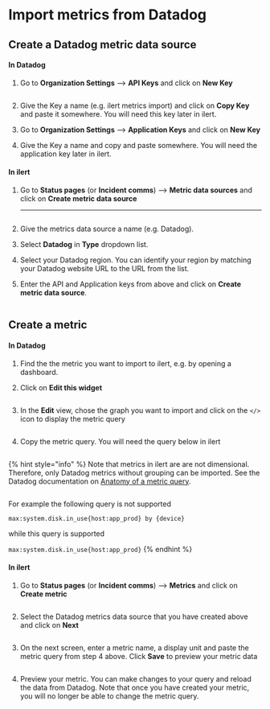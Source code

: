 # Import metrics from Datadog

## Create a Datadog metric data source

#### In Datadog

1.  Go to **Organization Settings** --> **API Keys** and click on **New Key**

    <figure><img src="../../.gitbook/assets/Screenshot 2022-11-24 at 21.18.37.png" alt=""><figcaption></figcaption></figure>
2. Give the Key a name (e.g. ilert metrics import) and click on **Copy Key** and paste it somewhere. You will need this key later in ilert.
3. Go to **Organization Settings** --> **Application Keys** and click on **New Key**&#x20;
4. Give the Key a name and copy and paste somewhere. You will need the application key later in ilert.

#### In ilert

1.  Go to **Status pages** (or **Incident comms**) --> **Metric data sources** and click on **Create metric data source**

    ****

    <figure><img src="../../.gitbook/assets/Screenshot 2022-11-24 at 21.39.53.png" alt=""><figcaption></figcaption></figure>
2. Give the metrics data source a name (e.g. Datadog).
3. Select **Datadog** in **Type** dropdown list.
4. Select your Datadog region. You can identify your region by matching your Datadog website URL to the URL from the list.
5.  Enter the API and Application keys from above and click on **Create metric data source**.



    <figure><img src="../../.gitbook/assets/Screenshot 2022-11-24 at 21.45.17 (1).png" alt=""><figcaption></figcaption></figure>

## Create a metric

#### In Datadog

1. Find the the metric you want to import to ilert, e.g. by opening a dashboard.&#x20;
2.  Click on **Edit this widget**



    <figure><img src="../../.gitbook/assets/Screenshot 2022-11-24 at 23.44.29.png" alt=""><figcaption></figcaption></figure>
3.  In the **Edit** view, chose the graph you want to import and click on the `</>` icon to display the metric query



    <figure><img src="../../.gitbook/assets/Screenshot 2022-11-24 at 23.48.31.png" alt=""><figcaption></figcaption></figure>


4.  Copy the metric query. You will need the query below in ilert



    <figure><img src="../../.gitbook/assets/Screenshot 2022-11-24 at 23.53.00.png" alt=""><figcaption></figcaption></figure>

{% hint style="info" %}
Note that metrics in ilert are are not dimensional. Therefore, only Datadog metrics without grouping can be imported. See the Datadog documentation on [Anatomy of a metric query](https://docs.datadoghq.com/metrics/#anatomy-of-a-metric-query).

<img src="../../.gitbook/assets/Screenshot 2022-11-24 at 23.59.35 (1).png" alt="" data-size="original">

For example the following query is not supported

&#x20; `max:system.disk.in_use{host:app_prod} by {device}`

while this query is supported

&#x20; `max:system.disk.in_use{host:app_prod}`
{% endhint %}

#### In ilert

1.  Go to **Status pages** (or **Incident comms**) --> **Metrics** and click on **Create metric**

    <figure><img src="../../.gitbook/assets/Screenshot 2022-11-25 at 00.10.24.png" alt=""><figcaption></figcaption></figure>
2.  Select the Datadog metrics data source that you have created above and click on **Next**

    <figure><img src="../../.gitbook/assets/Screenshot 2022-11-25 at 00.11.33.png" alt=""><figcaption></figcaption></figure>


3.  On the next screen, enter a metric name, a display unit and paste the metric query from step 4 above. Click **Save** to preview your metric data



    <figure><img src="../../.gitbook/assets/Screenshot 2022-11-25 at 00.16.56.png" alt=""><figcaption></figcaption></figure>


4. Preview your metric. You can make changes to your query and reload the data from Datadog. Note that once you have created your metric, you will no longer be able to change the metric query.&#x20;

<figure><img src="../../.gitbook/assets/Screenshot 2022-11-25 at 00.28.29.png" alt=""><figcaption></figcaption></figure>
